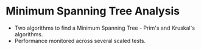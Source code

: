 # Minimum Spanning Tree Analysis
- Two algorithms to find a Minimum Spanning Tree - Prim's and Kruskal's algorithms.
- Performance monitored across several scaled tests.
